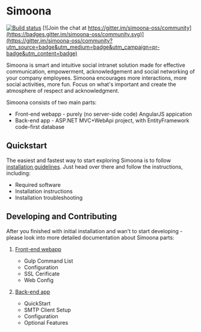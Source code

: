# Simoona

[![Build status](https://ci.appveyor.com/api/projects/status/j5y450yftsvso2je?svg=true)](https://ci.appveyor.com/project/Simoona/simoona-ks9ka) [![Join the chat at https://gitter.im/simoona-oss/community](https://badges.gitter.im/simoona-oss/community.svg)](https://gitter.im/simoona-oss/community?utm_source=badge&utm_medium=badge&utm_campaign=pr-badge&utm_content=badge)

Simoona is smart and intuitive social intranet solution made for effective communication, empowerment, acknowledgement and social networking of your company employees.
Simoona encourages more interactions, more social activities, more fun. Focus on what's important and create the atmosphere of respect and acknowledgment.

Simoona consists of two main parts:

* Front-end webapp - purely (no server-side code) AngularJS appication
* Back-end app - ASP.NET MVC+WebApi project, with EntityFramework code-first database

## Quickstart

The easiest and fastest way to start exploring Simoona is to follow [installation guidelines](build/README.md). Just head over there and follow the instructions, including:
* Required software
* Installation instructions
* Installation troubleshooting

## Developing and Contributing

After you finished with initial installation and wan't to start developing - please look into more detailed documentation about Simoona parts:

1. [Front-end webapp](src/webapp/README.md)
    * Gulp Command List
    * Configuration
    * SSL Cerificate
    * Web Config

1. [Back-end app](src/api/README.md)
    * QuickStart
    * SMTP Client Setup
    * Configuration
    * Optional Features